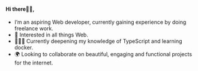 #### Hi there👋🏾,
-  I’m an aspiring Web developer, currently gaining experience by doing freelance work.  
- 🧩 Interested in all things Web.
- 👨🏾‍💻 Currently deepening my knowledge of TypeScript and learning docker.
- 🌍 Looking to collaborate on beautiful, engaging and functional projects for the internet.


<!--
**relentless95/relentless95** is a ✨ _special_ ✨ repository because its `README.md` (this file) appears on your GitHub profile.

Here are some ideas to get you started:

- 🔭 I’m currently working on ...
- 🌱 I’m currently learning ...
- 👯 I’m looking to collaborate on ...
- 🤔 I’m looking for help with ...
- 💬 Ask me about ...
- 📫 How to reach me: ...
- 😄 Pronouns: ...
- ⚡ Fun fact: ...
-->
